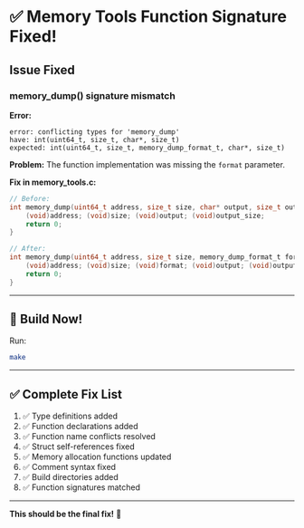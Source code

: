 # ✅ Memory Tools Function Signature Fixed!

## Issue Fixed

### memory_dump() signature mismatch

**Error:**
```
error: conflicting types for 'memory_dump'
have: int(uint64_t, size_t, char*, size_t)
expected: int(uint64_t, size_t, memory_dump_format_t, char*, size_t)
```

**Problem:**
The function implementation was missing the `format` parameter.

**Fix in memory_tools.c:**
```c
// Before:
int memory_dump(uint64_t address, size_t size, char* output, size_t output_size) {
    (void)address; (void)size; (void)output; (void)output_size;
    return 0;
}

// After:
int memory_dump(uint64_t address, size_t size, memory_dump_format_t format, char* output, size_t output_size) {
    (void)address; (void)size; (void)format; (void)output; (void)output_size;
    return 0;
}
```

---

## 🚀 Build Now!

Run:
```bash
make
```

---

## ✅ Complete Fix List

1. ✅ Type definitions added
2. ✅ Function declarations added
3. ✅ Function name conflicts resolved
4. ✅ Struct self-references fixed
5. ✅ Memory allocation functions updated
6. ✅ Comment syntax fixed
7. ✅ Build directories added
8. ✅ Function signatures matched

---

**This should be the final fix!** 🎯
